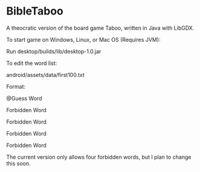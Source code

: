 # BibleTaboo
A theocratic version of the board game Taboo, written in Java with LibGDX.

To start game on Windows, Linux, or Mac OS (Requires JVM):

Run desktop/builds/lib/desktop-1.0.jar

To edit the word list:

android/assets/data/first100.txt

Format:

@Guess Word

Forbidden Word

Forbidden Word

Forbidden Word

Forbidden Word


The current version only allows four forbidden words, but I plan to change this soon.
